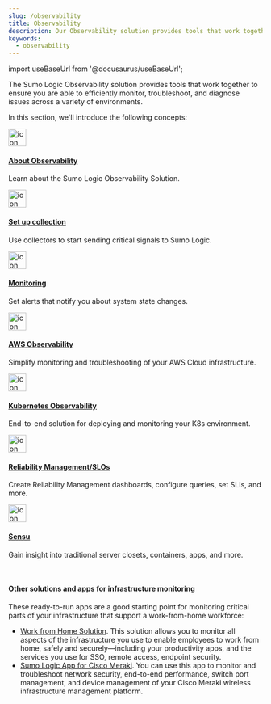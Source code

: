 ```yaml
---
slug: /observability
title: Observability
description: Our Observability solution provides tools that work together to ensure you are able to efficiently monitor, troubleshoot, and diagnose issues across a variety of environments.
keywords:
  - observability
---
```


import useBaseUrl from '@docusaurus/useBaseUrl';

The Sumo Logic Observability solution provides tools that work together to ensure you are able to efficiently monitor, troubleshoot, and diagnose issues across a variety of environments. 

In this section, we'll introduce the following concepts:

<div className="box-wrapper">
<div className="box smallbox card">
  <div className="container">
  <a href={useBaseUrl('docs/observability/about')}><img src={useBaseUrl('img/icons/observe.png')} alt="icon" width="35"/><h4>About Observability</h4></a>
  <p>Learn about the Sumo Logic Observability Solution.</p>
  </div>
</div>
<div className="box smallbox card">
  <div className="container">
  <a href={useBaseUrl('docs/observability/set-up-collection')}><img src={useBaseUrl('img/icons/observe.png')} alt="icon" width="35"/><h4>Set up collection</h4></a>
  <p>Use collectors to start sending critical signals to Sumo Logic.</p>
  </div>
</div>
    <div className="box smallbox card">
      <div className="container">
      <a href={useBaseUrl('docs/observability/monitoring')}><img src={useBaseUrl('img/icons/observe.png')} alt="icon" width="35"/><h4>Monitoring</h4></a>
      <p>Set alerts that notify you about system state changes.</p>
      </div>
    </div>
    <div className="box smallbox card">
      <div className="container">
      <a href={useBaseUrl('docs/observability/aws')}><img src={useBaseUrl('img/icons/observe.png')} alt="icon" width="35"/><h4>AWS Observability</h4></a>
      <p>Simplify monitoring and troubleshooting of your AWS Cloud infrastructure.</p>
      </div>
    </div>
    <div className="box smallbox card">
      <div className="container">
      <a href={useBaseUrl('docs/observability/kubernetes')}><img src={useBaseUrl('img/icons/observe.png')} alt="icon" width="35"/><h4>Kubernetes Observability</h4></a>
      <p>End-to-end solution for deploying and monitoring your K8s environment.</p>
      </div>
    </div>
    <div className="box smallbox card">
      <div className="container">
      <a href={useBaseUrl('docs/observability/reliability-management-slo')}><img src={useBaseUrl('img/icons/observe.png')} alt="icon" width="35"/><h4>Reliability Management/SLOs</h4></a>
      <p>Create Reliability Management dashboards, configure queries, set SLIs, and more.</p>
      </div>
    </div>
    <div className="box smallbox card">
      <div className="container">
      <a href="https://docs.sensu.io/sensu-go/latest"><img src={useBaseUrl('img/icons/observe.png')} alt="icon" width="35"/><h4>Sensu</h4></a>
      <p>Gain insight into traditional server closets, containers, apps, and more.</p>
      </div>
    </div>
  </div>

<br/>

#### Other solutions and apps for infrastructure monitoring

These ready-to-run apps are a good starting point for monitoring critical parts of your infrastructure that support a work-from-home workforce:
* [Work from Home Solution](/docs/observability/work-from-home-vpn). This solution allows you to monitor all aspects of the infrastructure you use to enable employees to work from home, safely and securely—including your productivity apps, and the services you use for SSO, remote access, endpoint security.
* [Sumo Logic App for Cisco Meraki](/docs/integrations/security-threat-detection/cisco-meraki). You can use this app to monitor and troubleshoot network security, end-to-end performance, switch port management, and device management of your Cisco Meraki wireless infrastructure management platform.  
